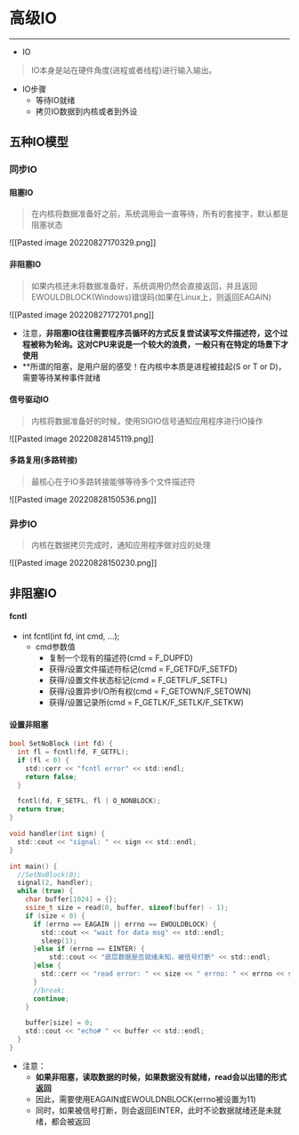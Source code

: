 # 高级IO

---

- IO
> IO本身是站在硬件角度(进程或者线程)进行输入输出。

- IO步骤
	- 等待IO就绪
	- 拷贝IO数据到内核或者到外设

## 五种IO模型

### 同步IO

#### 阻塞IO

> 在内核将数据准备好之前，系统调用会一直等待，所有的套接字，默认都是阻塞状态

![[Pasted image 20220827170329.png]]

#### 非阻塞IO

> 如果内核还未将数据准备好，系统调用仍然会直接返回，并且返回EWOULDBLOCK(Windows)错误码(如果在Linux上，则返回EAGAIN)

![[Pasted image 20220827172701.png]]

- 注意，**非阻塞IO往往需要程序员循环的方式反复尝试读写文件描述符，这个过程被称为轮询。这对CPU来说是一个较大的浪费，一般只有在特定的场景下才使用**
- **所谓的阻塞，是用户层的感受！在内核中本质是进程被挂起(S or T or D)，需要等待某种事件就绪

#### 信号驱动IO

> 内核将数据准备好的时候，使用SIGIO信号通知应用程序进行IO操作

![[Pasted image 20220828145119.png]]

#### 多路复用(多路转接)

> 最核心在于IO多路转接能够等待多个文件描述符

![[Pasted image 20220828150536.png]]

### 异步IO

> 内核在数据拷贝完成时，通知应用程序做对应的处理

![[Pasted image 20220828150230.png]]

## 非阻塞IO

#### fcntl

- int fcntl(int fd, int cmd, ...);
	- cmd参数值
		- 复制一个现有的描述符(cmd = F_DUPFD)
		- 获得/设置文件描述符标记(cmd = F_GETFD/F_SETFD)
		- 获得/设置文件状态标记(cmd = F_GETFL/F_SETFL)
		- 获得/设置异步I/O所有权(cmd = F_GETOWN/F_SETOWN)
		- 获得/设置记录所(cmd = F_GETLK/F_SETLK/F_SETKW)

#### 设置非阻塞

```c
bool SetNoBlock (int fd) {
  int fl = fcntl(fd, F_GETFL);
  if (fl < 0) {
    std::cerr << "fcntl error" << std::endl;
    return false;
  }

  fcntl(fd, F_SETFL, fl | O_NONBLOCK);
  return true;
}

void handler(int sign) {
  std::cout << "signal: " << sign << std::endl;
}

int main() {
  //SetNoBlock(0);
  signal(2, handler);
  while (true) {
    char buffer[1024] = {};
    ssize_t size = read(0, buffer, sizeof(buffer) - 1);
    if (size < 0) {
      if (errno == EAGAIN || errno == EWOULDBLOCK) {
        std::cout << "wait for data msg" << std::endl;
        sleep(1);
      }else if (errno == EINTER) {
	      std::cout << "底层数据是否就绪未知，被信号打断" << std::endl;
      }else {
        std::cerr << "read error: " << size << " errno: " << errno << std::endl;
      }
      //break;
      continue;
    } 

    buffer[size] = 0;
    std::cout << "echo# " << buffer << std::endl;
  }
}
```

- 注意：
	- **如果非阻塞，读取数据的时候，如果数据没有就绪，read会以出错的形式返回**
	- 因此，需要使用EAGAIN或EWOULDNBLOCK(errno被设置为11)
	- 同时，如果被信号打断，则会返回EINTER，此时不论数据就绪还是未就绪，都会被返回

